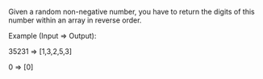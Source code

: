 Given a random non-negative number, you have to return the digits of this number within an array in reverse order.

Example (Input => Output):

35231 => [1,3,2,5,3]

0     => [0]
